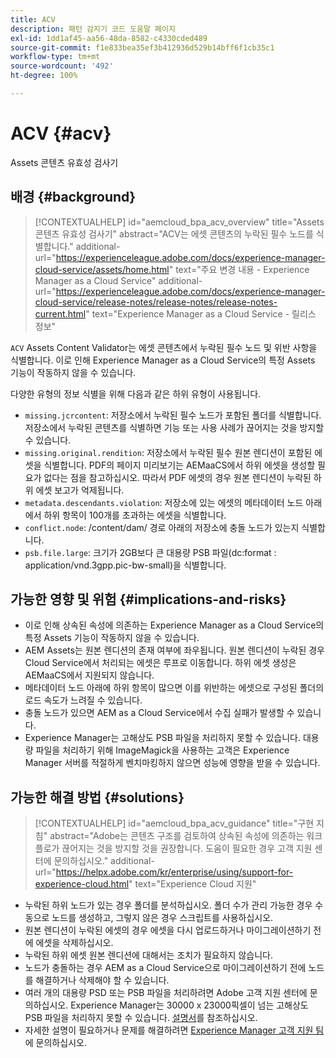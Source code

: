 ```yaml
---
title: ACV
description: 패턴 감지기 코드 도움말 페이지
exl-id: 1dd1af45-aa56-48da-8582-c4330cded489
source-git-commit: f1e833bea35ef3b412936d529b14bff6f1cb35c1
workflow-type: tm+mt
source-wordcount: '492'
ht-degree: 100%

---
```


# ACV {#acv}

Assets 콘텐츠 유효성 검사기

## 배경 {#background}

>[!CONTEXTUALHELP]
>id="aemcloud_bpa_acv_overview"
>title="Assets 콘텐츠 유효성 검사기"
>abstract="ACV는 에셋 콘텐츠의 누락된 필수 노드를 식별합니다."
>additional-url="https://experienceleague.adobe.com/docs/experience-manager-cloud-service/assets/home.html" text="주요 변경 내용 - Experience Manager as a Cloud Service"
>additional-url="https://experienceleague.adobe.com/docs/experience-manager-cloud-service/release-notes/release-notes/release-notes-current.html" text="Experience Manager as a Cloud Service - 릴리스 정보"

`ACV` Assets Content Validator는 에셋 콘텐츠에서 누락된 필수 노드 및 위반 사항을 식별합니다. 이로 인해 Experience Manager as a Cloud Service의 특정 Assets 기능이 작동하지 않을 수 있습니다.

다양한 유형의 정보 식별을 위해 다음과 같은 하위 유형이 사용됩니다.

* `missing.jcrcontent`: 저장소에서 누락된 필수 노드가 포함된 폴더를 식별합니다. 저장소에서 누락된 콘텐츠를 식별하면 기능 또는 사용 사례가 끊어지는 것을 방지할 수 있습니다.
* `missing.original.rendition`: 저장소에서 누락된 필수 원본 렌디션이 포함된 에셋을 식별합니다. PDF의 페이지 미리보기는 AEMaaCS에서 하위 에셋을 생성할 필요가 없다는 점을 참고하십시오. 따라서 PDF 에셋의 경우 원본 렌디션이 누락된 하위 에셋 보고가 억제됩니다.
* `metadata.descendants.violation`: 저장소에 있는 에셋의 메타데이터 노드 아래에서 하위 항목이 100개를 초과하는 에셋을 식별합니다.
* `conflict.node`: /content/dam/ 경로 아래의 저장소에 충돌 노드가 있는지 식별합니다.
* `psb.file.large`: 크기가 2GB보다 큰 대용량 PSB 파일(dc:format : application/vnd.3gpp.pic-bw-small)을 식별합니다.

## 가능한 영향 및 위험 {#implications-and-risks}

* 이로 인해 상속된 속성에 의존하는 Experience Manager as a Cloud Service의 특정 Assets 기능이 작동하지 않을 수 있습니다.
* AEM Assets는 원본 렌디션의 존재 여부에 좌우됩니다. 원본 렌디션이 누락된 경우 Cloud Service에서 처리되는 에셋은 루프로 이동합니다. 하위 에셋 생성은 AEMaaCS에서 지원되지 않습니다.
* 메타데이터 노드 아래에 하위 항목이 많으면 이를 위반하는 에셋으로 구성된 폴더의 로드 속도가 느려질 수 있습니다.
* 충돌 노드가 있으면 AEM as a Cloud Service에서 수집 실패가 발생할 수 있습니다.
* Experience Manager는 고해상도 PSB 파일을 처리하지 못할 수 있습니다. 대용량 파일을 처리하기 위해 ImageMagick을 사용하는 고객은 Experience Manager 서버를 적절하게 벤치마킹하지 않으면 성능에 영향을 받을 수 있습니다.

## 가능한 해결 방법 {#solutions}

>[!CONTEXTUALHELP]
>id="aemcloud_bpa_acv_guidance"
>title="구현 지침"
>abstract="Adobe는 콘텐츠 구조를 검토하여 상속된 속성에 의존하는 워크플로가 끊어지는 것을 방지할 것을 권장합니다. 도움이 필요한 경우 고객 지원 센터에 문의하십시오."
>additional-url="https://helpx.adobe.com/kr/enterprise/using/support-for-experience-cloud.html" text="Experience Cloud 지원"

* 누락된 하위 노드가 있는 경우 폴더를 분석하십시오. 폴더 수가 관리 가능한 경우 수동으로 노드를 생성하고, 그렇지 않은 경우 스크립트를 사용하십시오.
* 원본 렌디션이 누락된 에셋의 경우 에셋을 다시 업로드하거나 마이그레이션하기 전에 에셋을 삭제하십시오.
* 누락된 하위 에셋 원본 렌디션에 대해서는 조치가 필요하지 않습니다.
* 노드가 충돌하는 경우 AEM as a Cloud Service으로 마이그레이션하기 전에 노드를 해결하거나 삭제해야 할 수 있습니다.
* 여러 개의 대용량 PSD 또는 PSB 파일을 처리하려면 Adobe 고객 지원 센터에 문의하십시오. Experience Manager는 30000 x 23000픽셀이 넘는 고해상도 PSB 파일을 처리하지 못할 수 있습니다. [설명서](https://experienceleague.adobe.com/docs/experience-manager-65/assets/extending/best-practices-for-imagemagick.html)를 참조하십시오.
* 자세한 설명이 필요하거나 문제를 해결하려면 [Experience Manager 고객 지원 팀](https://helpx.adobe.com/kr/enterprise/using/support-for-experience-cloud.html)에 문의하십시오.
